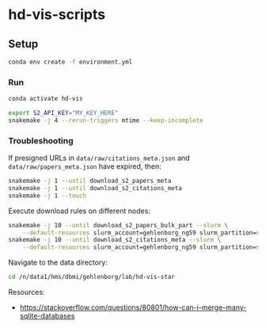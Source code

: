# hd-vis-scripts

## Setup

```sh
conda env create -f environment.yml
```

### Run

```sh
conda activate hd-vis

export S2_API_KEY="MY_KEY_HERE"
snakemake -j 4 --rerun-triggers mtime --keep-incomplete
```

### Troubleshooting

If presigned URLs in `data/raw/citations_meta.json` and `data/raw/papers_meta.json` have expired, then:

```sh
snakemake -j 1 --until download_s2_papers_meta
snakemake -j 1 --until download_s2_citations_meta
snakemake -j 1 --touch
```

Execute download rules on different nodes:

```sh
snakemake -j 10 --until download_s2_papers_bulk_part --slurm \
    --default-resources slurm_account=gehlenborg_ng59 slurm_partition=short
snakemake -j 10 --until download_s2_citations_meta --slurm \
    --default-resources slurm_account=gehlenborg_ng59 slurm_partition=short

```

Navigate to the data directory:

```sh
cd /n/data1/hms/dbmi/gehlenborg/lab/hd-vis-star
```

Resources:
- https://stackoverflow.com/questions/80801/how-can-i-merge-many-sqlite-databases
